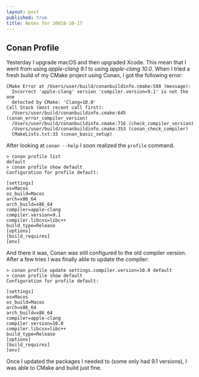 ```yaml
---
layout: post
published: true
title: Notes for 20018-10-17
---
```

## Conan Profile

Yesterday I upgrade macOS and then upgraded Xcode. This mean that I went from using *apple-clang 9.1* to using *apple-clang 10.0*. When I tried a fresh build of my CMake project using Conan, I got the following error:

```
CMake Error at /Users/user/build/conanbuildinfo.cmake:588 (message):
  Incorrect 'apple-clang' version 'compiler.version=9.1' is not the one
  detected by CMake: 'Clang=10.0'
Call Stack (most recent call first):
  /Users/user/build/conanbuildinfo.cmake:645 (conan_error_compiler_version)
  /Users/user/build/conanbuildinfo.cmake:716 (check_compiler_version)
  /Users/user/build/conanbuildinfo.cmake:353 (conan_check_compiler)
  CMakeLists.txt:33 (conan_basic_setup)
```

After looking at `conan --help` I soon realized the `profile` command. 

```
> conan profile list
default
> conan profile show default
Configuration for profile default:

[settings]
os=Macos
os_build=Macos
arch=x86_64
arch_build=x86_64
compiler=apple-clang
compiler.version=9.1
compiler.libcxx=libc++
build_type=Release
[options]
[build_requires]
[env]
```

And there it was, Conan was still configured to the old compiler version. After a few tries I was finally able to update the compiler:

```
> conan profile update settings.compiler.version=10.0 default
> conan profile show default
Configuration for profile default:

[settings]
os=Macos
os_build=Macos
arch=x86_64
arch_build=x86_64
compiler=apple-clang
compiler.version=10.0
compiler.libcxx=libc++
build_type=Release
[options]
[build_requires]
[env]
```

Once I updated the packages I needed to (some only had 9.1 versions), I was able to CMake and build just fine.
